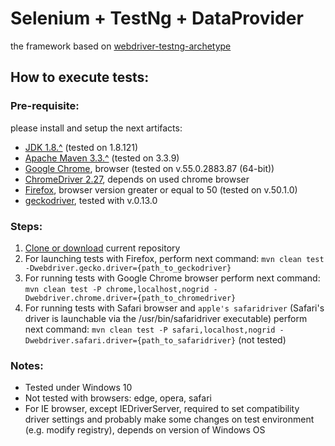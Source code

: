 # Selenium + TestNg + DataProvider
 the framework based on [webdriver-testng-archetype](https://github.com/barancev/webdriver-testng-archetype)
## How to execute tests:
### Pre-requisite:
please install and setup the next artifacts:

 * [JDK 1.8.^](http://www.oracle.com/technetwork/java/javase/downloads/jdk8-downloads-2133151.html) (tested on 1.8.121)
 * [Apache Maven 3.3.^](https://maven.apache.org/download.cgi) (tested on 3.3.9)
 * [Google Chrome](https://www.google.com/chrome/browser/desktop/), browser (tested on v.55.0.2883.87 (64-bit))
 * [ChromeDriver 2.27](https://sites.google.com/a/chromium.org/chromedriver/downloads), depends on used chrome browser
 * [Firefox](https://www.mozilla.org/en-US/firefox/new/), browser version greater or equal to 50 (tested on v.50.1.0)
 * [geckodriver](https://github.com/mozilla/geckodriver/releases), tested with v.0.13.0

### Steps:
1. [Clone or download](https://help.github.com/articles/cloning-a-repository/) current repository
2. For launching tests with Firefox, perform next command: 
`mvn clean test -Dwebdriver.gecko.driver={path_to_geckodriver}`
3. For running tests with Google Chrome browser perform next command: 
`mvn clean test -P chrome,localhost,nogrid -Dwebdriver.chrome.driver={path_to_chromedriver}`
3. For running tests with Safari browser and ```apple's safaridriver``` (Safari's driver is launchable via the /usr/bin/safaridriver executable) perform next command: 
`mvn clean test -P safari,localhost,nogrid -Dwebdriver.safari.driver={path_to_safaridriver}` (not tested)

### Notes:
 * Tested under Windows 10
 * Not tested with browsers: edge, opera, safari
 * For IE browser, except IEDriverServer, required to set compatibility driver settings
   and probably make some changes on test environment (e.g. modify registry), depends on version of Windows OS
